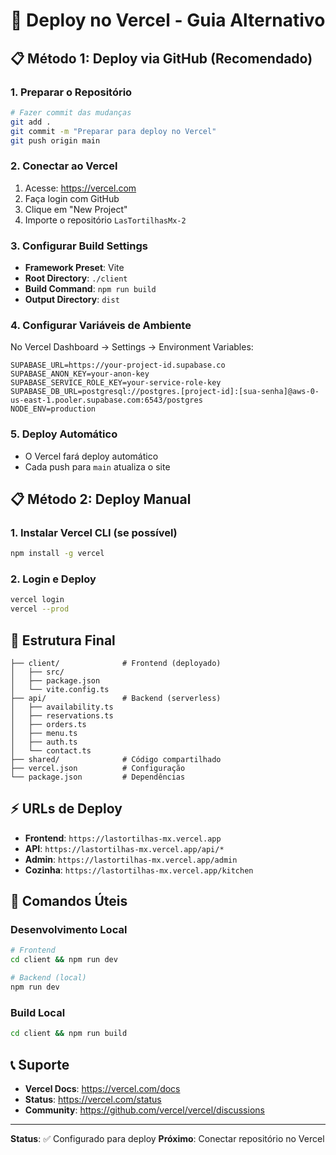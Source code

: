 # 🚀 Deploy no Vercel - Guia Alternativo

## 📋 **Método 1: Deploy via GitHub (Recomendado)**

### **1. Preparar o Repositório**
```bash
# Fazer commit das mudanças
git add .
git commit -m "Preparar para deploy no Vercel"
git push origin main
```

### **2. Conectar ao Vercel**
1. Acesse: https://vercel.com
2. Faça login com GitHub
3. Clique em "New Project"
4. Importe o repositório `LasTortilhasMx-2`

### **3. Configurar Build Settings**
- **Framework Preset**: Vite
- **Root Directory**: `./client`
- **Build Command**: `npm run build`
- **Output Directory**: `dist`

### **4. Configurar Variáveis de Ambiente**
No Vercel Dashboard → Settings → Environment Variables:
```
SUPABASE_URL=https://your-project-id.supabase.co
SUPABASE_ANON_KEY=your-anon-key
SUPABASE_SERVICE_ROLE_KEY=your-service-role-key
SUPABASE_DB_URL=postgresql://postgres.[project-id]:[sua-senha]@aws-0-us-east-1.pooler.supabase.com:6543/postgres
NODE_ENV=production
```

### **5. Deploy Automático**
- O Vercel fará deploy automático
- Cada push para `main` atualiza o site

## 📋 **Método 2: Deploy Manual**

### **1. Instalar Vercel CLI (se possível)**
```bash
npm install -g vercel
```

### **2. Login e Deploy**
```bash
vercel login
vercel --prod
```

## 🎯 **Estrutura Final**

```
├── client/              # Frontend (deployado)
│   ├── src/
│   ├── package.json
│   └── vite.config.ts
├── api/                 # Backend (serverless)
│   ├── availability.ts
│   ├── reservations.ts
│   ├── orders.ts
│   ├── menu.ts
│   ├── auth.ts
│   └── contact.ts
├── shared/              # Código compartilhado
├── vercel.json          # Configuração
└── package.json         # Dependências
```

## ⚡ **URLs de Deploy**

- **Frontend**: `https://lastortilhas-mx.vercel.app`
- **API**: `https://lastortilhas-mx.vercel.app/api/*`
- **Admin**: `https://lastortilhas-mx.vercel.app/admin`
- **Cozinha**: `https://lastortilhas-mx.vercel.app/kitchen`

## 🔧 **Comandos Úteis**

### **Desenvolvimento Local**
```bash
# Frontend
cd client && npm run dev

# Backend (local)
npm run dev
```

### **Build Local**
```bash
cd client && npm run build
```

## 📞 **Suporte**

- **Vercel Docs**: https://vercel.com/docs
- **Status**: https://vercel.com/status
- **Community**: https://github.com/vercel/vercel/discussions

---

**Status**: ✅ Configurado para deploy
**Próximo**: Conectar repositório no Vercel